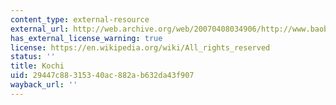 ```yaml
---
content_type: external-resource
external_url: http://web.archive.org/web/20070408034906/http://www.baobab.or.jp/~stranger/mypage/tosaben.htm
has_external_license_warning: true
license: https://en.wikipedia.org/wiki/All_rights_reserved
status: ''
title: Kochi
uid: 29447c88-3153-40ac-882a-b632da43f907
wayback_url: ''
---
```

